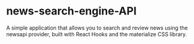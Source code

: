 # news-search-engine-API
 A simple application that allows you to search and review news using the newsapi provider, built with React Hooks and the materialize CSS library.

